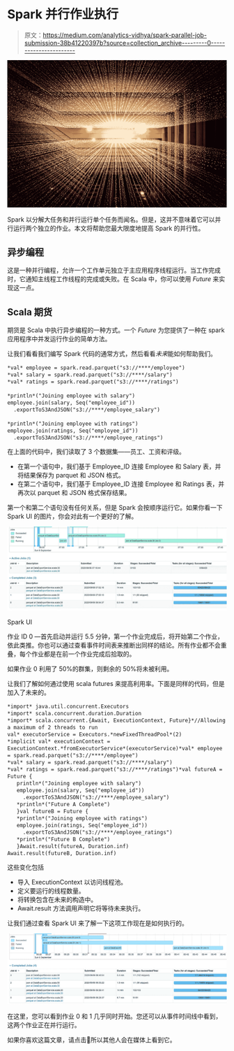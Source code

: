 # Spark 并行作业执行

> 原文：<https://medium.com/analytics-vidhya/spark-parallel-job-submission-38b41220397b?source=collection_archive---------0----------------------->

![](img/8dd7c094cf6a4df5e5387e8807183b66.png)

Spark 以分解大任务和并行运行单个任务而闻名。但是，这并不意味着它可以并行运行两个独立的作业。本文将帮助您最大限度地提高 Spark 的并行性。

## 异步编程

这是一种并行编程，允许一个工作单元独立于主应用程序线程运行。当工作完成时，它通知主线程工作线程的完成或失败。在 Scala 中，你可以使用 *Future* 来实现这一点。

## Scala 期货

期货是 Scala 中执行异步编程的一种方式。一个 *Future* 为您提供了一种在 spark 应用程序中并发运行作业的简单方法。

让我们看看我们编写 Spark 代码的通常方式，然后看看*未来*能如何帮助我们。

```
*val* employee = spark.read.parquet("s3://****/employee")
*val* salary = spark.read.parquet("s3://****/salary")
*val* ratings = spark.read.parquet("s3://****/ratings")

*println*("Joining employee with salary")
employee.join(salary, Seq("employee_id"))
  .exportToS3AndJSON("s3://****/employee_salary")

*println*("Joining employee with ratings")
employee.join(ratings, Seq("employee_id"))
  .exportToS3AndJSON("s3://****/employee_ratings")
```

在上面的代码中，我们读取了 3 个数据集——员工、工资和评级。

*   在第一个语句中，我们基于 Employee_ID 连接 Employee 和 Salary 表，并将结果保存为 parquet 和 JSON 格式。
*   在第二个语句中，我们基于 Employee_ID 连接 Employee 和 Ratings 表，并再次以 parquet 和 JSON 格式保存结果。

第一个和第二个语句没有任何关系，但是 Spark 会按顺序运行它。如果你看一下 Spark UI 的图片，你会对此有一个更好的了解。

![](img/5728feddf07de60613c71b4874d31ea0.png)

Spark UI

作业 ID 0 —首先启动并运行 5.5 分钟，第一个作业完成后，将开始第二个作业，依此类推。你也可以通过查看事件时间表来推断出同样的结论。所有作业都不会重叠，每个作业都是在前一个作业完成后拾取的。

如果作业 0 利用了 50%的群集，则剩余的 50%将未被利用。

让我们了解如何通过使用 scala futures 来提高利用率。下面是同样的代码，但是加入了未来的。

```
*import* java.util.concurrent.Executors
*import* scala.concurrent.duration.Duration
*import* scala.concurrent.{Await, ExecutionContext, Future}*//Allowing a maximum of 2 threads to run
val* executorService = Executors.*newFixedThreadPool*(2)
*implicit val* executionContext = ExecutionContext.*fromExecutorService*(executorService)*val* employee = spark.read.parquet("s3://****/employee")
*val* salary = spark.read.parquet("s3://****/salary")
*val* ratings = spark.read.parquet("s3://****/ratings")*val futureA = Future {
   println*("Joining employee with salary")
   employee.join(salary, Seq("employee_id"))
     .exportToS3AndJSON("s3://****/employee_salary")
   *println*("Future A Complete")
   }val futureB = Future {
   *println*("Joining employee with ratings")
   employee.join(ratings, Seq("employee_id"))
     .exportToS3AndJSON("s3://****/employee_ratings")
   *println*("Future B Complete")
   }Await.result(futureA, Duration.inf)
Await.result(futureB, Duration.inf)
```

这些变化包括

*   导入 ExecutionContext 以访问线程池。
*   定义要运行的线程数量。
*   将转换包含在未来的构造中。
*   Await.result 方法调用声明它将等待未来执行。

让我们通过查看 Spark UI 来了解一下这项工作现在是如何执行的。

![](img/33716f179e3639310b1734b5b205f6bf.png)

在这里，您可以看到作业 0 和 1 几乎同时开始。您还可以从事件时间线中看到，这两个作业正在并行运行。

如果你喜欢这篇文章，请点击👏所以其他人会在媒体上看到它。